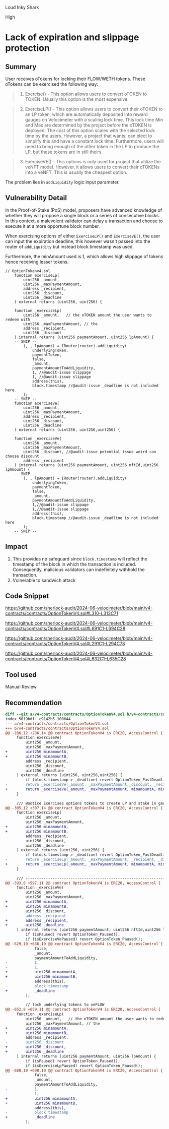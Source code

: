 Loud Inky Shark

High

# Lack of expiration and slippage protection

## Summary
User receives oTokens for locking their FLOW/WETH tokens. These oTokens can be exercised the following way:
> 1) Exercise() - This option allows users to convert oTOKEN to TOKEN. Usually this option is the most expensive.

> 2) ExerciseLP() - This option allows users to convert their oTOKEN to an LP token, which are automatically deposited into reward gauges on Velocimeter with a scaling lock time. This lock time Min and Max are determined by the project before the oTOKEN is deployed. The cost of this option scales with the selected lock time by the users. However, a project that wants, can elect to simplify this and have a constant lock time. Furthermore, users will need to bring enough of the other token in the LP to produce the LP, but these tokens are in still theirs.

> 3) ExerciseVE() - This options is only used for project that utilize the veNFT model. However, it allows users to convert their oTOKENs into a veNFT. This is usually the cheapest option.

The problem lies in `addLiquidity` logic input parameter.

## Vulnerability Detail
In the Proof-of-Stake (PoS) model, proposers have advanced knowledge of whether they will propose a single block or a series of consecutive blocks. In this context, a malevolent validator can delay a transaction and choose to execute it at a more opportune block number.

When exercising options of either `ExerciseLP()` and `ExerciseVE()`, the user can input the expiration deadline, this however wasn't passed into the router of `addLiquidity` but instead block.timestamp was used. 

Furthermore, the minAmount used is 1, which allows high slippage of tokens hence receiving lesser tokens.
```solidity
// OptionTokenv4.sol
    function exerciseLp(
        uint256 _amount,
        uint256 _maxPaymentAmount,
        address _recipient,
        uint256 _discount,
        uint256 _deadline
    ) external returns (uint256, uint256) {

    function _exerciseLp(
        uint256 _amount,   // the oTOKEN amount the user wants to redeem with
        uint256 _maxPaymentAmount, // the 
        address _recipient,
        uint256 _discount
    ) internal returns (uint256 paymentAmount, uint256 lpAmount) {
    -- SNIP --
        (, , lpAmount) = IRouter(router).addLiquidity(
            underlyingToken,
            paymentToken,
            false,
            _amount,
            paymentAmountToAddLiquidity,
            1, //@audit-issue slippage
            1, //@audit-issue slippage
            address(this),
            block.timestamp //@audit-issue _deadline is not included here
        );
    -- SNIP --
    function exerciseVe(
        uint256 _amount,
        uint256 _maxPaymentAmount,
        address _recipient,
        uint256 _discount,
        uint256 _deadline
    ) external returns (uint256, uint256,uint256) {
    
    function _exerciseVe(
        uint256 _amount,
        uint256 _maxPaymentAmount,
        uint256 _discount, //@audit-issue potential issue weird can choose discount
        address _recipient
    ) internal returns (uint256 paymentAmount, uint256 nftId,uint256 lpAmount) {
    -- SNIP --
        (, , lpAmount) = IRouter(router).addLiquidity(
            underlyingToken,
            paymentToken,
            false,
            _amount,
            paymentAmountToAddLiquidity,
            1,//@audit-issue slippage
            1,//@audit-issue slippage
            address(this),
            block.timestamp //@audit-issue _deadline is not included here
        );
    -- SNIP --

```

## Impact
1) This provides no safeguard since `block.timestamp` will reflect the timestamp of the block in which the transaction is included. Consequently, malicious validators can indefinitely withhold the transaction.
2) Vulnerable to sandwich attack
## Code Snippet
https://github.com/sherlock-audit/2024-06-velocimeter/blob/main/v4-contracts/contracts/OptionTokenV4.sol#L310-L313C71

https://github.com/sherlock-audit/2024-06-velocimeter/blob/main/v4-contracts/contracts/OptionTokenV4.sol#L691C1-L694C28

https://github.com/sherlock-audit/2024-06-velocimeter/blob/main/v4-contracts/contracts/OptionTokenV4.sol#L291C1-L294C78

https://github.com/sherlock-audit/2024-06-velocimeter/blob/main/v4-contracts/contracts/OptionTokenV4.sol#L632C1-L635C28

## Tool used

Manual Review

## Recommendation
```diff
diff --git a/v4-contracts/contracts/OptionTokenV4.sol b/v4-contracts/contracts/OptionTokenV4.sol
index 5019bdf..c9142b5 100644
--- a/v4-contracts/contracts/OptionTokenV4.sol
+++ b/v4-contracts/contracts/OptionTokenV4.sol
@@ -286,12 +286,14 @@ contract OptionTokenV4 is ERC20, AccessControl {
     function exerciseVe(
         uint256 _amount,
         uint256 _maxPaymentAmount,
+        uint256 minamountA,
+        uint256 minamountB,
         address _recipient,
         uint256 _discount,
         uint256 _deadline
     ) external returns (uint256, uint256,uint256) {
         if (block.timestamp > _deadline) revert OptionToken_PastDeadline();
-        return _exerciseVe(_amount, _maxPaymentAmount,_discount, _recipient);
+        return _exerciseVe(_amount, _maxPaymentAmount, minamountA, minamountB, _discount, _recipient,_deadline);
     }
 
     /// @notice Exercises options tokens to create LP and stake in gauges with lock.
@@ -305,12 +307,14 @@ contract OptionTokenV4 is ERC20, AccessControl {
     function exerciseLp(
         uint256 _amount,
         uint256 _maxPaymentAmount,
+        uint256 minamountA,
+        uint256 minamountB,
         address _recipient,
         uint256 _discount,
         uint256 _deadline
     ) external returns (uint256, uint256) {
         if (block.timestamp > _deadline) revert OptionToken_PastDeadline();
-        return _exerciseLp(_amount, _maxPaymentAmount, _recipient, _discount);
+        return _exerciseLp(_amount, _maxPaymentAmount, minamountA, minamountB, _recipient, _discount,_deadline);
     }
 
     /// -----------------------------------------------------------------------
@@ -593,8 +597,11 @@ contract OptionTokenV4 is ERC20, AccessControl {
     function _exerciseVe(
         uint256 _amount,
         uint256 _maxPaymentAmount,
+        uint256 minamountA,
+        uint256 minamountB,
         uint256 _discount,
-        address _recipient
+        address _recipient,
+        uint256 _deadline
     ) internal returns (uint256 paymentAmount, uint256 nftId,uint256 lpAmount) {
         if (isPaused) revert OptionToken_Paused();
         if (isExerciseVePaused) revert OptionToken_Paused();
@@ -629,10 +636,10 @@ contract OptionTokenV4 is ERC20, AccessControl {
             false,
             _amount,
             paymentAmountToAddLiquidity,
-            1,
-            1,
+            uint256 minamountA,
+            uint256 minamountB,
             address(this),
-            block.timestamp
+            _deadline
         );
 
         // lock underlying tokens to veFLOW
@@ -652,8 +659,11 @@ contract OptionTokenV4 is ERC20, AccessControl {
     function _exerciseLp(
         uint256 _amount,   // the oTOKEN amount the user wants to redeem with
         uint256 _maxPaymentAmount, // the 
+        uint256 minamountA,
+        uint256 minamountB,
         address _recipient,
-        uint256 _discount
+        uint256 _discount,
+        uint256 _deadline
     ) internal returns (uint256 paymentAmount, uint256 lpAmount) {
         if (isPaused) revert OptionToken_Paused();
         if (isExerciseLpPaused) revert OptionToken_Paused();
@@ -688,10 +698,10 @@ contract OptionTokenV4 is ERC20, AccessControl {
             false,
             _amount,
             paymentAmountToAddLiquidity,
-            1,
-            1,
+            uint256 minamountA,
+            uint256 minamountB,
             address(this),
-            block.timestamp
+            _deadline
         );
 
```